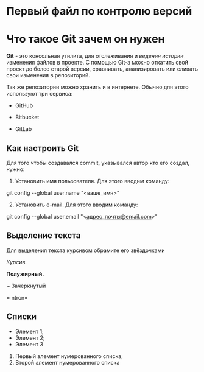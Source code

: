 # Первый файл по контролю версий

# Что такое Git зачем он нужен

**Git** - это консольная утилита, для отслеживания и *ведения истории* изменения файлов в проекте. С помощью Git-a можно откатить свой проект до более старой версии, сравнивать, анализировать или сливать свои изменения в репозиторий.

Так же репозитории можно хранить и в интернете. Обычно для этого используют три сервиса:

* GitHub

* Bitbucket

* GitLab

## Как настроить Git

Для того чтобы создавался commit, указывался автор кто его создал, нужно:

1. Установить имя пользователя. Для этого вводим команду:

git config --global user.name "<ваше_имя>"

2. Установить e-mail. Для этого вводим команду:

git config --global user.email "<адрес_почты@email.com>"

## Выделение  текста
Для выделения текста курсивом обрамите его звёздочками 

*Курсив.*

**Полужирный.**

~ Зачеркнутый 

= ntrcn=

## Списки

* Элемент 1;
* Элемент 2;
* Элемент 3

1. Первый элемент нумерованного списка;
2. Второй элемент нумерованного списка
